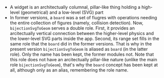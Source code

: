 - A widget is an architectually columnal, pillar-like thing holding a high-level (geometrical) and a low-level (SVG) part
- In former versions, a `board` was a set of fiugres with operations needing the entire collection of figures (namely, collision detection). Now, `bijectionSvgToGeom` serves a double role. First, it provides an arcitectually vertical connection between the higher-level physics and the lower-level SVG parts inside the app. Second, its range set fills in the same role that the `board` did in the former versions. That is why in the present version `bijectionSvgToGeom` is aliased as `board` (in the latter role). Only the name has been kept, the former modules not. Note that this role does not have an arcitectually pillar-like nature (unlike the main role `bijectionSvgToGeom`), that's why the `board` concept has been kept at all, although only as an alias, remembering the role name.
